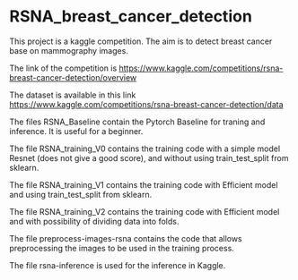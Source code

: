 # RSNA_breast_cancer_detection
This project is a kaggle competition. The aim is to detect breast cancer base on mammography images. 

The link of the competition is 
https://www.kaggle.com/competitions/rsna-breast-cancer-detection/overview

The dataset is available in this link
https://www.kaggle.com/competitions/rsna-breast-cancer-detection/data

The files RSNA_Baseline contain the Pytorch Baseline for traning and inference. It is useful for a beginner.

The file RSNA_training_V0 contains the training code with a simple model Resnet (does not give a good score), and without using train_test_split from sklearn.

The file RSNA_training_V1 contains the training code with Efficient model and using train_test_split from sklearn.

The file RSNA_training_V2 contains the training code with Efficient model and with possibility of dividing data into folds.

The file preprocess-images-rsna contains the code that allows preprocessing the images to be used in the training process.

The file rsna-inference is used for the inference in Kaggle.


